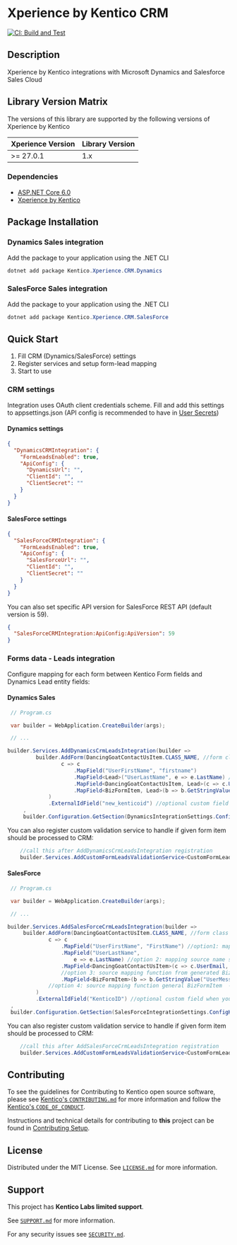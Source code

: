 # Xperience by Kentico CRM

[![CI: Build and Test](https://github.com/Kentico/xperience-by-kentico-crm/actions/workflows/ci.yml/badge.svg?branch=main)](https://github.com/Kentico/xperience-by-kentico-crm/actions/workflows/ci.yml)

## Description

Xperience by Kentico integrations with Microsoft Dynamics and Salesforce Sales Cloud

## Library Version Matrix

The versions of this library are supported by the following versions of Xperience by Kentico

| Xperience Version | Library Version |
| ----------------- | --------------- |
| >= 27.0.1         | 1.x             |

### Dependencies

- [ASP.NET Core 6.0](https://dotnet.microsoft.com/en-us/download)
- [Xperience by Kentico](https://docs.xperience.io/xp/changelog)

## Package Installation

### Dynamics Sales integration
Add the package to your application using the .NET CLI

```powershell
dotnet add package Kentico.Xperience.CRM.Dynamics
```

### SalesForce Sales integration
Add the package to your application using the .NET CLI

```powershell
dotnet add package Kentico.Xperience.CRM.SalesForce
```

## Quick Start

1. Fill CRM (Dynamics/SalesForce) settings
2. Register services and setup form-lead mapping
3. Start to use

### CRM settings

Integration uses OAuth client credentials scheme.
Fill and add this settings to appsettings.json (API config is recommended to have in [User Secrets](https://learn.microsoft.com/en-us/aspnet/core/security/app-secrets?view=aspnetcore-6.0&tabs=windows))

#### Dynamics settings

```json
{
  "DynamicsCRMIntegration": {
    "FormLeadsEnabled": true,
    "ApiConfig": {
      "DynamicsUrl": "",
      "ClientId": "",
      "ClientSecret": ""
    }
  }
}
```

#### SalesForce settings

```json
{
  "SalesForceCRMIntegration": {
    "FormLeadsEnabled": true,
    "ApiConfig": {
      "SalesForceUrl": "",
      "ClientId": "",
      "ClientSecret": ""
    }
  }
}
```

You can also set specific API version for SalesForce REST API (default version is 59).
```json
{
  "SalesForceCRMIntegration:ApiConfig:ApiVersion": 59
}
```


### Forms data - Leads integration

Configure mapping for each form between Kentico Form fields and Dynamics Lead entity fields:

#### Dynamics Sales
   ```csharp
    // Program.cs

    var builder = WebApplication.CreateBuilder(args);

    // ...
   
   builder.Services.AddDynamicsCrmLeadsIntegration(builder =>
            builder.AddForm(DancingGoatContactUsItem.CLASS_NAME, //form class name
                    c => c
                        .MapField("UserFirstName", "firstname")
                        .MapField<Lead>("UserLastName", e => e.LastName) //you can map to Lead object or use own generated Lead class
                        .MapField<DancingGoatContactUsItem, Lead>(c => c.UserEmail, e => e.EMailAddress1) //generated form class used
                        .MapField<BizFormItem, Lead>(b => b.GetStringValue("UserMessage", ""), e => e.Description) //general BizFormItem used
                )
                .ExternalIdField("new_kenticoid") //optional custom field when you want updates to work
        ,
        builder.Configuration.GetSection(DynamicsIntegrationSettings.ConfigKeyName)); //config section with settings
   ```

You can also register custom validation service to handle if given form item should be processed to CRM:

```csharp
    //call this after AddDynamicsCrmLeadsIntegration registration
    builder.Services.AddCustomFormLeadsValidationService<CustomFormLeadsValidationService>();
```

#### SalesForce

   ```csharp
    // Program.cs

    var builder = WebApplication.CreateBuilder(args);

    // ...
   
   builder.Services.AddSalesForceCrmLeadsIntegration(builder =>
        builder.AddForm(DancingGoatContactUsItem.CLASS_NAME, //form class name
                c => c
                    .MapField("UserFirstName", "FirstName") //option1: mapping based on source and target field names
                    .MapField("UserLastName",
                        e => e.LastName) //option 2: mapping source name string -> member expression to SObject
                    .MapField<DancingGoatContactUsItem>(c => c.UserEmail, e => e.Email)
                    //option 3: source mapping function from generated BizForm object  -> member expression to SObject
                    .MapField<BizFormItem>(b => b.GetStringValue("UserMessage", ""), e => e.Description)
                //option 4: source mapping function general BizFormItem  -> member expression to SObject
            )            
            .ExternalIdField("KenticoID") //optional custom field when you want updates to work
    ,
    builder.Configuration.GetSection(SalesForceIntegrationSettings.ConfigKeyName)); //config section with settings
   ```

You can also register custom validation service to handle if given form item should be processed to CRM:

```csharp
    //call this after AddSalesForceCrmLeadsIntegration registration
    builder.Services.AddCustomFormLeadsValidationService<CustomFormLeadsValidationService>();
```

## Contributing

To see the guidelines for Contributing to Kentico open source software, please see [Kentico's `CONTRIBUTING.md`](https://github.com/Kentico/.github/blob/main/CONTRIBUTING.md) for more information and follow the [Kentico's `CODE_OF_CONDUCT`](https://github.com/Kentico/.github/blob/main/CODE_OF_CONDUCT.md).

Instructions and technical details for contributing to **this** project can be found in [Contributing Setup](./docs/Contributing-Setup.md).

## License

Distributed under the MIT License. See [`LICENSE.md`](./LICENSE.md) for more information.

## Support

This project has  **Kentico Labs limited support**.

See [`SUPPORT.md`](https://github.com/Kentico/.github/blob/main/SUPPORT.md#full-support) for more information.

For any security issues see [`SECURITY.md`](https://github.com/Kentico/.github/blob/main/SECURITY.md).
